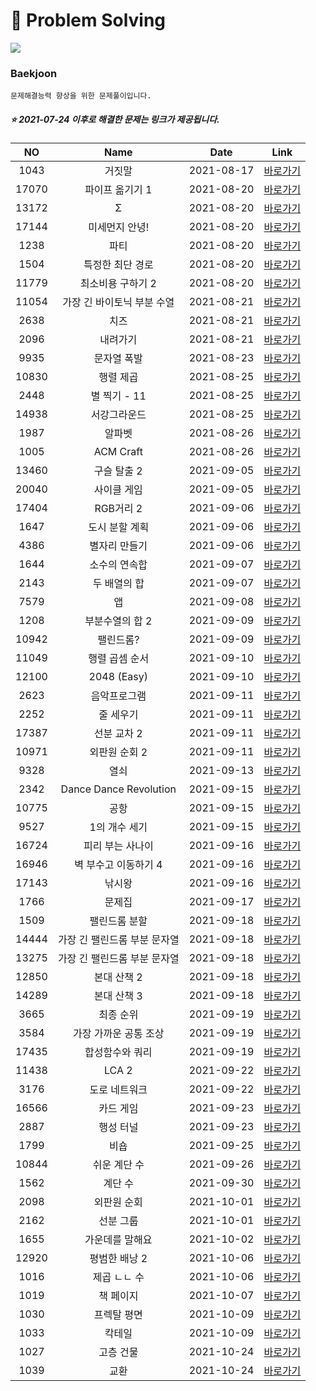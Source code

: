 #  :page_facing_up: Problem Solving
<img src="https://img.shields.io/badge/C++-00599C?style=flat-square&logo=c%2B%2B&logoColor=white"/></a>

  ### Baekjoon
    문제해결능력 향상을 위한 문제풀이입니다.


##### :star: 2021-07-24 이후로 해결한 문제는 링크가 제공됩니다.
| NO | Name| Date | Link |  
|:----:|:----:| :----: | :----: |  
|1043 | 거짓말 | 2021-08-17 | [바로가기](/Beakjoon/1043/)|  
|17070 | 파이프 옮기기 1  | 2021-08-20 | [바로가기](/Beakjoon/17070/)|  
|13172 | Σ  | 2021-08-20 | [바로가기](/Beakjoon/13172/)|  
|17144 | 미세먼지 안녕!  | 2021-08-20 | [바로가기](/Beakjoon/17144/)|  
|1238 | 파티 | 2021-08-20 | [바로가기](/Beakjoon/1238/)|  
|1504 | 특정한 최단 경로 | 2021-08-20 | [바로가기](/Beakjoon/1504/)|  
|11779 | 최소비용 구하기 2 | 2021-08-20 | [바로가기](/Beakjoon/11779/)|  
|11054 | 가장 긴 바이토닉 부분 수열 | 2021-08-21 | [바로가기](/Beakjoon/11054/)|  
|2638 | 치즈 | 2021-08-21 | [바로가기](/Beakjoon/2638/)|  
|2096 | 내려가기 | 2021-08-21 | [바로가기](/Beakjoon/2096/)|  
|9935 | 문자열 폭발 | 2021-08-23 | [바로가기](/Beakjoon/9935/)|  
|10830 | 행렬 제곱 | 2021-08-25 | [바로가기](/Beakjoon/10830/)|  
|2448 | 별 찍기 - 11 | 2021-08-25 | [바로가기](/Beakjoon/2448/)|  
|14938 | 서강그라운드 | 2021-08-25 | [바로가기](/Beakjoon/14938/)|  
|1987 | 알파벳 | 2021-08-26 | [바로가기](/Beakjoon/1987/)|  
|1005 | ACM Craft | 2021-08-26 | [바로가기](/Beakjoon/1005/)|  
|13460 | 구슬 탈출 2 | 2021-09-05 | [바로가기](/Beakjoon/13460/)|  
|20040 | 사이클 게임 | 2021-09-05 | [바로가기](/Beakjoon/20040/)|  
|17404 | RGB거리 2 | 2021-09-06 | [바로가기](/Beakjoon/17404/)|  
|1647 | 도시 분할 계획 | 2021-09-06 | [바로가기](/Beakjoon/1647/)|  
|4386 | 별자리 만들기 | 2021-09-06 | [바로가기](/Beakjoon/4386/)|  
|1644 | 소수의 연속합 | 2021-09-07 | [바로가기](/Beakjoon/1644/)|  
|2143 | 두 배열의 합 | 2021-09-07 | [바로가기](/Beakjoon/2143/)|  
|7579 | 앱 | 2021-09-08 | [바로가기](/Beakjoon/7579/)|  
|1208 | 부분수열의 합 2  | 2021-09-09 | [바로가기](/Beakjoon/1208/)|  
|10942 | 팰린드롬?  | 2021-09-09 | [바로가기](/Beakjoon/10942/)| 
|11049 | 행렬 곱셈 순서  | 2021-09-10 | [바로가기](/Beakjoon/11049/)| 
|12100 | 2048 (Easy)  | 2021-09-10 | [바로가기](/Beakjoon/12100/)| 
|2623 | 음악프로그램   | 2021-09-11 | [바로가기](/Beakjoon/2623/)| 
|2252 | 줄 세우기 | 2021-09-11 | [바로가기](/Beakjoon/2252/)| 
|17387 | 선분 교차 2 | 2021-09-11 | [바로가기](/Beakjoon/17387/)| 
|10971 | 외판원 순회 2 | 2021-09-11 | [바로가기](/Beakjoon/10971/)| 
|9328 | 열쇠 | 2021-09-13 | [바로가기](/Beakjoon/9328/)| 
|2342 | Dance Dance Revolution | 2021-09-15 | [바로가기](/Beakjoon/2342/)| 
|10775 | 공항 | 2021-09-15 | [바로가기](/Beakjoon/10775/)| 
|9527 | 1의 개수 세기 | 2021-09-15 | [바로가기](/Beakjoon/9527/)| 
|16724 | 피리 부는 사나이 | 2021-09-16 | [바로가기](/Beakjoon/16724/)| 
|16946 | 벽 부수고 이동하기 4 | 2021-09-16 | [바로가기](/Beakjoon/16946/)| 
|17143 | 낚시왕 | 2021-09-16 | [바로가기](/Beakjoon/17143/)| 
|1766 | 문제집 | 2021-09-17 | [바로가기](/Beakjoon/1766/)| 
|1509 | 팰린드롬 분할 | 2021-09-18 | [바로가기](/Beakjoon/1509/)| 
|14444 | 가장 긴 팰린드롬 부분 문자열 | 2021-09-18 | [바로가기](/Beakjoon/14444/)
|13275 | 가장 긴 팰린드롬 부분 문자열 | 2021-09-18 | [바로가기](/Beakjoon/13275/)
|12850 | 본대 산책 2 | 2021-09-18 | [바로가기](/Beakjoon/12850/)
|14289 | 본대 산책 3 | 2021-09-18 | [바로가기](/Beakjoon/14289/)
|3665 | 최종 순위 | 2021-09-19 | [바로가기](/Beakjoon/3665/)
|3584 | 가장 가까운 공통 조상 | 2021-09-19 | [바로가기](/Beakjoon/3584/)
|17435 | 합성함수와 쿼리 | 2021-09-19 | [바로가기](/Beakjoon/17435/)
|11438 | LCA 2 | 2021-09-22 | [바로가기](/Beakjoon/11438/)
|3176 | 도로 네트워크 | 2021-09-22 | [바로가기](/Beakjoon/3176/)
|16566 | 카드 게임 | 2021-09-23 | [바로가기](/Beakjoon/16566/)
|2887 | 행성 터널 | 2021-09-23 | [바로가기](/Beakjoon/2887/)
|1799 | 비숍 | 2021-09-25 | [바로가기](/Beakjoon/1799/)
|10844 | 쉬운 계단 수 | 2021-09-26 | [바로가기](/Beakjoon/10844/)
|1562 | 계단 수 | 2021-09-30 | [바로가기](/Beakjoon/1562/)
|2098 | 외판원 순회 | 2021-10-01 | [바로가기](/Beakjoon/2098/)
|2162 | 선분 그룹 | 2021-10-01 | [바로가기](/Beakjoon/2162/)
|1655 | 가운데를 말해요 | 2021-10-02 | [바로가기](/Beakjoon/1655/)
|12920 | 평범한 배낭 2 | 2021-10-06 | [바로가기](/Beakjoon/12920/)
|1016 | 제곱 ㄴㄴ 수 | 2021-10-06 | [바로가기](/Beakjoon/1016/)
|1019 | 책 페이지 | 2021-10-07 | [바로가기](/Beakjoon/1019/)
|1030 | 프렉탈 평면 | 2021-10-09 | [바로가기](/Beakjoon/1030/)
|1033 | 칵테일 | 2021-10-09 | [바로가기](/Beakjoon/1033/)
|1027 | 고층 건물 | 2021-10-24 | [바로가기](/Beakjoon/1027/)
|1039 | 교환 | 2021-10-24 | [바로가기](/Beakjoon/1039/)
